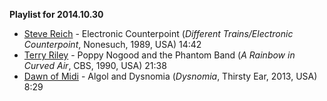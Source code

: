 **Playlist for 2014.10.30**

* [Steve Reich](http://musicbrainz.org/artist/a3031680-c359-458f-a641-70ccbaec6a74) - Electronic Counterpoint (_Different Trains/Electronic Counterpoint_, Nonesuch, 1989, USA) 14:42
* [Terry Riley](http://musicbrainz.org/artist/7bf257bf-19a8-4205-8ae8-98511e50b719) - Poppy Nogood and the Phantom Band (_A Rainbow in Curved Air_, CBS, 1990, USA) 21:38
* [Dawn of Midi](http://musicbrainz.org/artist/273dee46-43b8-4385-bdd2-d98bbad3c13e) - Algol and Dysnomia (_Dysnomia_, Thirsty Ear, 2013, USA) 8:29
